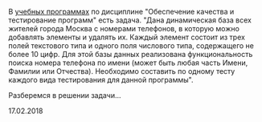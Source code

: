 В [учебных программах](/2016-08-14-educational-programs-exam-questions-and-literature.md) по дисциплине "Обеспечение качества и тестирование программ" есть задача. "Дана динамическая база всех жителей города Москва с номерами телефонов, в которую можно добавлять элементы и удалять их. Каждый элемент состоит из трех полей текстового типа и одного поля числового типа, содержащего не более 10 цифр. Для этой базы данных реализована функциональность поиска номера телефона по имени (может быть любая часть Имени, Фамилии или Отчества). Необходимо составить по одному тесту каждого вида тестирования для данной программы".

Разберемся в решении задачи...

17.02.2018